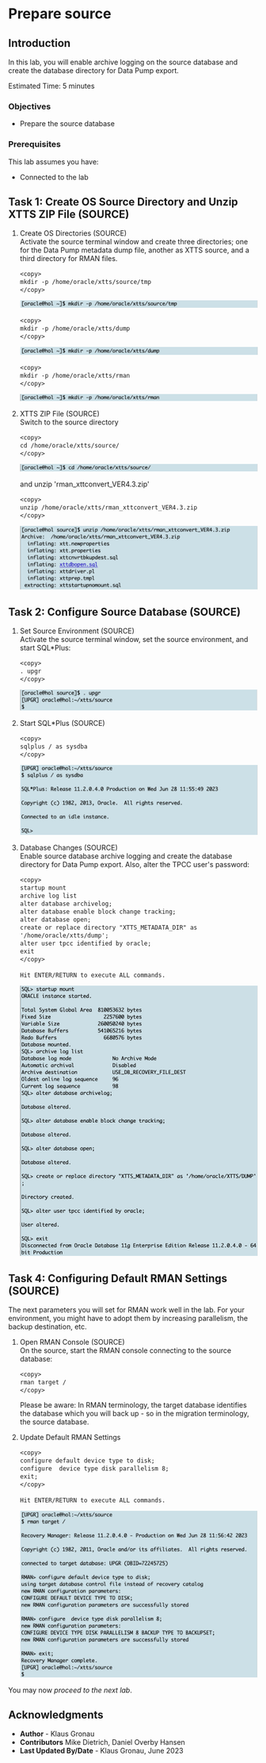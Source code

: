 # Prepare source 

## Introduction

In this lab, you will enable archive logging on the source database and create the database directory for Data Pump export.

Estimated Time: 5 minutes

### Objectives

- Prepare the source database

### Prerequisites

This lab assumes you have:

- Connected to the lab

## Task 1: Create OS Source Directory and Unzip XTTS ZIP File (SOURCE)

1. Create OS Directories (SOURCE) </br>
Activate the source terminal window and create three directories; one for the Data Pump metadata dump file, another as XTTS source, and a third directory for RMAN files.

    ```
    <copy>
    mkdir -p /home/oracle/xtts/source/tmp 
    </copy>
    ```

    ![Create XTTS source OS Directory](./images/mkdir-xtts-src-os-dir.png " ")

    ```
    <copy>
    mkdir -p /home/oracle/xtts/dump
    </copy>
    ```

    ![Create source OS Directory](./images/mkdir-xtts-dump-dir.png " ")

    ```
    <copy>
    mkdir -p /home/oracle/xtts/rman
    </copy>
    ```

    ![Create source OS Directory](./images/mkdir-xtts-rman-dir.png " ")


2. XTTS ZIP File (SOURCE) </br>
Switch to the source directory

    ```
    <copy>
    cd /home/oracle/xtts/source/
    </copy>
    ```

    ![change XTTS source directory](./images/change-xtts-src-dir.png " ")

    and unzip 'rman_xttconvert_VER4.3.zip' 

    ```
    <copy>
    unzip /home/oracle/xtts/rman_xttconvert_VER4.3.zip
    </copy>
    ```

    ![Unzip the XTTS Perl V4 ZIP file on source](./images/unzip-xtts-src.png " ")

## Task 2: Configure Source Database (SOURCE)
1. Set Source Environment (SOURCE) </br>
Activate the source terminal window, set the source environment, and start SQL*Plus:

    ```
    <copy>
    . upgr
    </copy>
    ```

    ![Set source database environment](./images/source-src-env.png " ")

2. Start SQL*Plus (SOURCE)

    ```
    <copy>
    sqlplus / as sysdba
    </copy>
    ```

    ![Login to source 11.2.0.4 database](./images/start-sqlplus-src.png " ")


3. Database Changes (SOURCE) </br> Enable source database archive logging and create the database directory for Data Pump export. Also, alter the TPCC user's password:

    ```
    <copy>
    startup mount
    archive log list
    alter database archivelog;
    alter database enable block change tracking;
    alter database open;
    create or replace directory "XTTS_METADATA_DIR" as '/home/oracle/xtts/dump';
    alter user tpcc identified by oracle;
    exit
    </copy>

    Hit ENTER/RETURN to execute ALL commands.
    ```

    ![Enabling archive logging in source database](./images/start-src-db-enable-archive.png " ")


## Task 4: Configuring Default RMAN Settings (SOURCE)
The next parameters you will set for RMAN work well in the lab. For your environment, you might have to adopt them by increasing parallelism, the backup destination, etc.

1. Open RMAN Console (SOURCE) </br>
On the source, start the RMAN console connecting to the source database: 

    ```
    <copy>
    rman target /
    </copy>
    ```

    Please be aware:
    In RMAN terminology, the target database identifies the database which you will back up - so in the migration terminology, the source database. 

2. Update Default RMAN Settings

    ```
    <copy>
    configure default device type to disk;
    configure  device type disk parallelism 8;
    exit;
    </copy>

    Hit ENTER/RETURN to execute ALL commands.
    ```

    ![configure default RMAN parameters on source database side](./images/rman-default-target-settings.png " ")


You may now *proceed to the next lab*.


## Acknowledgments
* **Author** - Klaus Gronau
* **Contributors** Mike Dietrich, Daniel Overby Hansen  
* **Last Updated By/Date** - Klaus Gronau, June 2023
